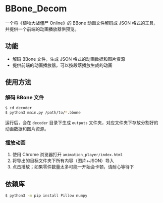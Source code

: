 # BBone_Decom

一个将《植物大战僵尸 Online》的 BBone 动画文件解码成 JSON 格式的工具，并提供一个前端的动画播放器供预览。

## 功能

- 解码 BBone 文件，生成 JSON 格式的动画数据和图片资源
- 提供前端的动画播放器，可以按段落播放生成的动画

## 使用方法

### 解码 BBone 文件

```bash
$ cd decoder
$ python3 main.py /path/to/*.bbone
```

运行后，会在 `decoder` 目录下生成 `outputs` 文件夹，对应文件夹下存放分割好的动画数据和图片资源。

### 播放动画

1. 使用 Chrome 浏览器打开 `animation_player/index.html`
2. 将导出的目标文件夹下所有内容（图片+JSON）导入
3. 点击播放；如果零件数量太多可能一开始会卡顿，请耐心等待下

## 依赖库

```bash
$ python3 -m pip install Pillow numpy
```
